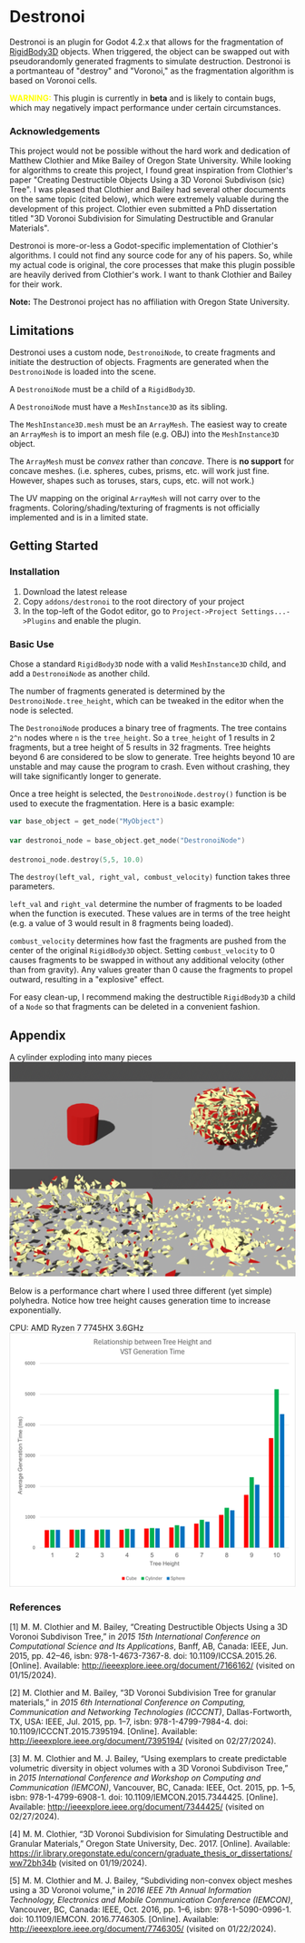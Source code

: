 # Destronoi

Destronoi is an plugin for Godot 4.2.x that allows for the fragmentation of [RigidBody3D](https://docs.godotengine.org/en/stable/classes/class_rigidbody3d.html) objects. When triggered, the object can be swapped out with pseudorandomly generated fragments to simulate destruction. Destronoi is a portmanteau of "destroy" and "Voronoi," as the fragmentation algorithm is based on Voronoi cells.

<font color="yellow">**WARNING:**</font> This plugin is currently in **beta** and is likely to contain bugs, which may negatively impact performance under certain circumstances.

### Acknowledgements
This project would not be possible without the hard work and dedication of Matthew Clothier and Mike Bailey of Oregon State University. While looking for algorithms to create this project, I found great inspiration from Clothier's paper "Creating Destructible Objects Using a 3D Voronoi Subdivison (sic) Tree". I was pleased that Clothier and Bailey had several other documents on the same topic (cited below), which were extremely valuable during the development of this project. Clothier even submitted a PhD dissertation titled "3D Voronoi Subdivision for Simulating Destructible and Granular Materials".

Destronoi is more-or-less a Godot-specific implementation of Clothier's algorithms. I could not find any source code for any of his papers. So, while my actual code is original, the core processes that make this plugin possible are heavily derived from Clothier's work. I want to thank Clothier and Bailey for their work.

**Note:** The Destronoi project has no affiliation with Oregon State University.

## Limitations
Destronoi uses a custom node, `DestronoiNode`, to create fragments and initiate the destruction of objects. Fragments are generated when the `DestronoiNode` is loaded into the scene.

A `DestronoiNode` must be a child of a `RigidBody3D`.

A `DestronoiNode` must have a `MeshInstance3D` as its sibling.

The `MeshInstance3D.mesh` must be an `ArrayMesh`. The easiest way to create an `ArrayMesh` is to import an mesh file (e.g. OBJ) into the `MeshInstance3D` object.

The `ArrayMesh` must be *convex* rather than *concave*. There is **no support** for concave meshes. (i.e. spheres, cubes, prisms, etc. will work just fine. However, shapes such as toruses, stars, cups, etc. will not work.)

The UV mapping on the original `ArrayMesh` will not carry over to the fragments. Coloring/shading/texturing of fragments is not officially implemented and is in a limited state.

## Getting Started

### Installation

1) Download the latest release
2) Copy `addons/destronoi` to the root directory of your project
3) In the top-left of the Godot editor, go to `Project->Project Settings...->Plugins` and enable the plugin.

### Basic Use
Chose a standard `RigidBody3D` node with a valid `MeshInstance3D` child, and add a `DestronoiNode` as another child.

The number of fragments generated is determined by the `DestronoiNode.tree_height`, which can be tweaked in the editor when the node is selected. 

The `DestronoiNode` produces a binary tree of fragments. The tree contains `2^n` nodes where `n` is the `tree_height`. So a `tree_height` of 1 results in 2 fragments, but a tree height of 5 results in 32 fragments. Tree heights beyond 6 are considered to be slow to generate. Tree heights beyond 10 are unstable and may cause the program to crash. Even without crashing, they will take significantly longer to generate.

Once a tree height is selected, the `DestronoiNode.destroy()` function is be used to execute the fragmentation. Here is a basic example:

```Go
var base_object = get_node("MyObject")

var destronoi_node = base_object.get_node("DestronoiNode")

destronoi_node.destroy(5,5, 10.0)
```

The `destroy(left_val, right_val, combust_velocity)` function takes three parameters. 

`left_val` and `right_val` determine the number of fragments to be loaded when the function is executed. These values are in terms of the tree height (e.g. a value of 3 would result in 8 fragments being loaded). 

`combust_velocity` determines how fast the fragments are pushed from the center of the original `RigidBody3D` object. Setting `combust_velocity` to 0 causes fragments to be swapped in without any additional velocity (other than from gravity). Any values greater than 0 cause the fragments to propel outward, resulting in a "explosive" effect.

For easy clean-up, I recommend making the destructible `RigidBody3D` a child of a `Node` so that fragments can be deleted in a convenient fashion. 

## Appendix
A cylinder exploding into many pieces
![Red cylinder exploding](./height9cyl.png)

Below is a performance chart where I used three different (yet simple) polyhedra. Notice how tree height causes generation time to increase exponentially.

CPU: AMD Ryzen 7 7745HX 3.6GHz 
![Relationship between Tree Height and VST Generation Time](./loadtimechart.png)

### References
[1] M. M. Clothier and M. Bailey, “Creating Destructible Objects Using a 3D Voronoi Subdivison Tree,” in *2015 15th International Conference on Computational Science and Its Applications*, Banff, AB, Canada: IEEE,
Jun. 2015, pp. 42–46, isbn: 978-1-4673-7367-8. doi: 10.1109/ICCSA.2015.26. [Online]. Available: http://ieeexplore.ieee.org/document/7166162/ (visited on 01/15/2024).

[2] M. Clothier and M. Bailey, “3D Voronoi Subdivision Tree for granular materials,” in *2015 6th International Conference on Computing, Communication and Networking Technologies (ICCCNT)*, Dallas-Fortworth, TX, USA: IEEE, Jul. 2015, pp. 1–7, isbn: 978-1-4799-7984-4. doi: 10.1109/ICCCNT.2015.7395194. [Online]. Available: http://ieeexplore.ieee.org/document/7395194/ (visited on 02/27/2024).

[3] M. M. Clothier and M. J. Bailey, “Using exemplars to create predictable volumetric diversity in object volumes with a 3D Voronoi Subdivison Tree,” in *2015 International Conference and Workshop on Computing and Communication (IEMCON)*, Vancouver, BC, Canada: IEEE, Oct. 2015, pp. 1–5, isbn: 978-1-4799-6908-1. doi: 10.1109/IEMCON.2015.7344425. [Online]. Available: http://ieeexplore.ieee.org/document/7344425/ (visited on 02/27/2024).

[4] M. M. Clothier, “3D Voronoi Subdivision for Simulating Destructible and Granular Materials,” Oregon State University, Dec. 2017. [Online]. Available: https://ir.library.oregonstate.edu/concern/graduate_thesis_or_dissertations/ww72bh34b (visited on 01/19/2024).

[5] M. M. Clothier and M. J. Bailey, “Subdividing non-convex object meshes using a 3D Voronoi volume,” in *2016 IEEE 7th Annual Information Technology, Electronics and Mobile Communication Conference (IEMCON)*, Vancouver, BC, Canada: IEEE, Oct. 2016, pp. 1–6, isbn: 978-1-5090-0996-1. doi: 10.1109/IEMCON.
2016.7746305. [Online]. Available: http://ieeexplore.ieee.org/document/7746305/ (visited on 01/22/2024).